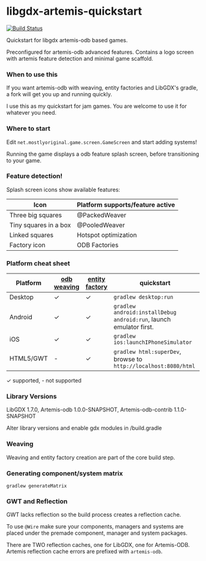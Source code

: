 libgdx-artemis-quickstart
=========================

[![Build Status](https://travis-ci.org/DaanVanYperen/libgdx-artemis-quickstart.svg)](https://travis-ci.org/DaanVanYperen/libgdx-artemis-quickstart)

Quickstart for libgdx artemis-odb based games.

Preconfigured for artemis-odb advanced features. Contains
a logo screen with artemis feature detection and minimal
game scaffold.

### When to use this

If you want artemis-odb with weaving, entity factories and 
LibGDX's gradle, a fork will get you up and running quickly.

I use this as my quickstart for jam games. You are welcome 
to use it for whatever you need.

### Where to start

Edit `net.mostlyoriginal.game.screen.GameScreen` and start
adding systems!

Running the game displays a odb feature splash screen,
before transitioning to your game.

### Feature detection!

Splash screen icons show available features:

| Icon                  | Platform supports/feature active
|-----------------------|----------------------------------
| Three big squares     | @PackedWeaver
| Tiny squares in a box | @PooledWeaver
| Linked squares        | Hotspot optimization
| Factory icon          | ODB Factories

### Platform cheat sheet

| Platform        | [odb weaving](https://github.com/junkdog/artemis-odb/wiki/Bytecode-weaving)  | [entity factory](https://github.com/junkdog/artemis-odb/wiki/EntityFactory) | quickstart
|-----------------|----------|----------------|--------------------
| Desktop         | ✓        | ✓ | `gradlew desktop:run`
| Android         | ✓        | ✓ | `gradlew android:installDebug android:run`, launch emulator first.
| iOS             | ✓        | ✓ | `gradlew ios:launchIPhoneSimulator`
| HTML5/GWT       | -        | ✓ | `gradlew html:superDev`, browse to `http://localhost:8080/html`

✓ supported, - not supported

### Library Versions

LibGDX 1.7.0, Artemis-odb 1.0.0-SNAPSHOT, Artemis-odb-contrib 1.1.0-SNAPSHOT

Alter library versions and enable gdx modules in /build.gradle

### Weaving

Weaving and entity factory creation are part of the core build step.

### Generating component/system matrix

`gradlew generateMatrix`

### GWT and Reflection

GWT lacks reflection so the build process creates a reflection cache. 

To use `@Wire` make sure your components, managers and systems are 
placed under the premade component, manager and system packages.

There are TWO reflection caches, one for LibGDX, one for Artemis-ODB.
Artemis reflection cache errors are prefixed with `artemis-odb`.

```
